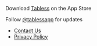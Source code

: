 Download [Tabless](https://apps.apple.com/us/app/tabless/id1387383443?ls=1) on the App Store

Follow [@tablessapp](https://twitter.com/tablessapp) for updates

- [Contact Us](contact.html)
- [Privacy Policy](privacy_policy.html)
